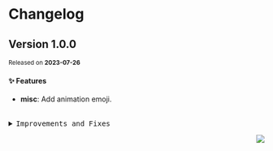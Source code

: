 <a name="readme-top"></a>

# Changelog

## Version 1.0.0

<sup>Released on **2023-07-26**</sup>

#### ✨ Features

- **misc**: Add animation emoji.

<br/>

<details>
<summary><kbd>Improvements and Fixes</kbd></summary>

#### What's improved

- **misc**: Add animation emoji ([d1f0a0c](https://github.com/lobehub/lobe-assets/commit/d1f0a0c))

</details>

<div align="right">

[![](https://img.shields.io/badge/-BACK_TO_TOP-151515?style=flat-square)](#readme-top)

</div>
